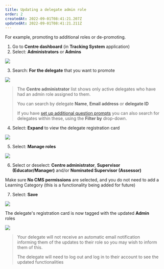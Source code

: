 ```yaml
---
title: Updating a delegate admin role
order: 2
createdAt: 2022-09-01T08:41:21.207Z
updatedAt: 2022-09-01T08:41:21.211Z
---
```

For example, promoting to additional roles or de-promoting.

1. Go to **Centre dashboard** (in **Tracking System** application) 
2. Select: **Administrators** or **Admins**​

![](/img/cm-5-08-Updating.jpg)

3. Search: **For the delegate** that you want to promote​

![](/img/cm-5-09-Updating.jpg)

> The **Centre administrator** list shows only active delegates who have had an admin role assigned to them.  ​
>
> You can search by delegate ​**Name**, **Email address** or **delegate ID​**
>
> If you have [set up additional question prompts](/user-guide/centremanager/02-centre-management/configuring-centre-details/managing-registration-prompts) you can also search for delegates within these, using the **Filter by** drop-down.​

4. Select: **Expand** to view the delegate registration card​

![](/img/cm-5-10-Updating.jpg)

5. Select: **Manage roles​**

![](/img/cm-5-11-Updating.jpg)

6. Select or deselect: **Centre administrator**, **Supervisor (Educator/Manager)** and/or **Nominated Supervisor (Assessor)**

Make sure **No CMS permissions** are selected, and you do not need to add a Learning Category (this is a functionality being added for future)​

7. Select: **Save**​

![](/img/cm-5-12-Updating.jpg)

The delegate's registration card is now tagged with the updated **Admin** roles ​

![](/img/cm-5-13-Updating.jpg)

> Your delegate will not receive an automatic email notification informing them of the updates to their role so you may wish to inform them of this. 
>
> The delegate will need to log out and log in to their account to see the updated functionalities​​